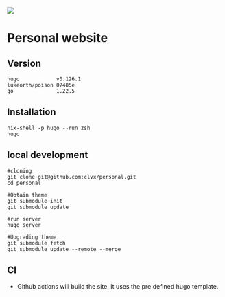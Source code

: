![](https://github.com/clvx/bitclvx-blog/workflows/CI/badge.svg)

# Personal website

## Version

    hugo            v0.126.1
    lukeorth/poison 07485e
    go              1.22.5

## Installation

    nix-shell -p hugo --run zsh
    hugo
    
## local development

    #cloning
    git clone git@github.com:clvx/personal.git
    cd personal

    #Obtain theme
    git submodule init
    git submodule update

    #run server
    hugo server

    #Upgrading theme
    git submodule fetch
    git submodule update --remote --merge

## CI

- Github actions will build the site. It uses the pre defined hugo template.
